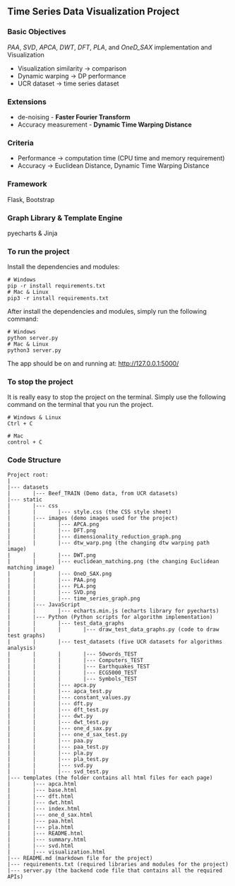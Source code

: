 ﻿## Time Series Data Visualization Project

### Basic Objectives
*PAA*, *SVD*, *APCA*, *DWT*, *DFT*, *PLA*, and *OneD_SAX* implementation and Visualization
- Visualization similarity -> comparison
- Dynamic warping -> DP performance
- UCR dataset -> time series dataset

### Extensions
- de-noising - **Faster Fourier Transform**
- Accuracy measurement - **Dynamic Time Warping Distance**

### Criteria
- Performance -> computation time (CPU time and memory requirement)
- Accuracy -> Euclidean Distance, Dynamic Time Warping Distance

### Framework
Flask, Bootstrap

### Graph Library & Template Engine
pyecharts & Jinja

### To run the project
Install the dependencies and modules:
```
# Windows
pip -r install requirements.txt
# Mac & Linux
pip3 -r install requirements.txt
```

After install the dependencies and modules, simply run the following command:
```
# Windows
python server.py
# Mac & Linux
python3 server.py
```
The app should be on and running at: http://127.0.0.1:5000/

### To stop the project
It is really easy to stop the project on the terminal.
Simply use the following command on the terminal that you run
the project.
```
# Windows & Linux
Ctrl + C

# Mac 
control + C
```

### Code Structure
```
Project root:  
|
|--- datasets  
|       |--- Beef_TRAIN (Demo data, from UCR datasets)
|--- static
|       |--- css
|       |       |--- style.css (the CSS style sheet)
|       |--- images (demo images used for the project)
|       |       |--- APCA.png
|       |       |--- DFT.png
|       |       |--- dimensionality_reduction_graph.png
|       |       |--- dtw_warp.png (the changing dtw warping path image)
|       |       |--- DWT.png
|       |       |--- euclidean_matching.png (the changing Euclidean matching image)
|       |       |--- OneD_SAX.png
|       |       |--- PAA.png
|       |       |--- PLA.png
|       |       |--- SVD.png
|       |       |--- time_series_graph.png
|       |--- JavaScript
|       |       |--- echarts.min.js (echarts library for pyecharts)
|       |--- Python (Python scripts for algorithm implementation)
|       |       |--- test_data_graphs
|       |       |       |--- draw_test_data_graphs.py (code to draw test graphs)
|       |       |--- test_datasets (five UCR datasets for algorithms analysis)
|       |       |       |--- 50words_TEST
|       |       |       |--- Computers_TEST
|       |       |       |--- Earthquakes_TEST
|       |       |       |--- ECG5000_TEST
|       |       |       |--- Symbols_TEST
|       |       |--- apca.py
|       |       |--- apca_test.py
|       |       |--- constant_values.py
|       |       |--- dft.py
|       |       |--- dft_test.py
|       |       |--- dwt.py
|       |       |--- dwt_test.py
|       |       |--- one_d_sax.py
|       |       |--- one_d_sax_test.py
|       |       |--- paa.py
|       |       |--- paa_test.py
|       |       |--- pla.py
|       |       |--- pla_test.py
|       |       |--- svd.py
|       |       |--- svd_test.py
|--- templates (the folder contains all html files for each page) 
|       |--- apca.html 
|       |--- base.html 
|       |--- dft.html 
|       |--- dwt.html 
|       |--- index.html 
|       |--- one_d_sax.html 
|       |--- paa.html 
|       |--- pla.html 
|       |--- README.html 
|       |--- summary.html 
|       |--- svd.html 
|       |--- visualization.html 
|--- README.md (markdown file for the project)
|--- requirements.txt (required libraries and modules for the project)
|--- server.py (the backend code file that contains all the required APIs)
```
